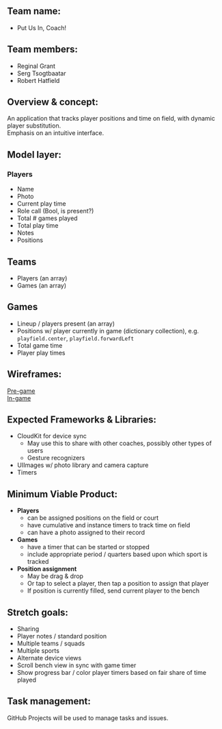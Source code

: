 ## Team name:
 - Put Us In, Coach!


## Team members:
 - Reginal Grant
 - Serg Tsogtbaatar
 - Robert Hatfield

## Overview & concept:
An application that tracks player positions and time on field, with dynamic player substitution.  
Emphasis on an intuitive interface.

## Model layer:

### Players
- Name
- Photo
- Current play time
- Role call (Bool, is present?)
- Total # games played
- Total play time
- Notes
- Positions 

## Teams
- Players (an array)
- Games (an array)

## Games
- Lineup / players present (an array)
- Positions w/ player currently in game (dictionary collection), e.g. `playfield.center`, `playfield.forwardLeft`
- Total game time
- Player play times

## Wireframes:
[Pre-game](media/pregame.png)  
[In-game](media/ingame.png)

## Expected Frameworks & Libraries:
  - CloudKit for device sync
    - May use this to share with other coaches, possibly other types of users
	- Gesture recognizers
  - UIImages w/ photo library and camera capture
  - Timers

## Minimum Viable Product:
  - **Players**
    - can be assigned positions on the field or court
    - have cumulative and instance timers to track time on field
    - can have a photo assigned to their record
  - **Games**
    - have a timer that can be started or stopped
    - include appropriate period / quarters based upon which sport is tracked
  - **Position assignment**
    - May be drag & drop
    - Or tap to select a player, then tap a position to assign that player
    - If position is currently filled, send current player to the bench

## Stretch goals:
  - Sharing
  - Player notes / standard position
  - Multiple teams / squads
  - Multiple sports
  - Alternate device views
  - Scroll bench view in sync with game timer
  - Show progress bar / color player timers based on fair share of time played

## Task management:
GitHub Projects will be used to manage tasks and issues.
